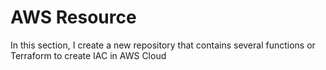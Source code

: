 # AWS Resource

In this section, I create a new repository that contains several functions or Terraform to create IAC in AWS Cloud
